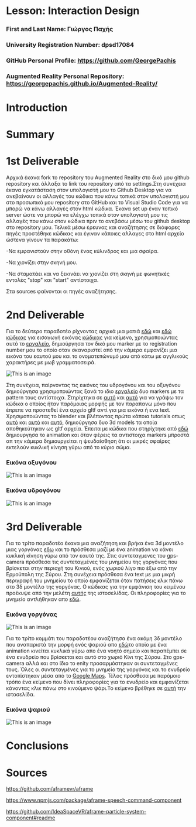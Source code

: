 # Lesson: Interaction Design

### First and Last Name: Γιώργος Παχής
### University Registration Number: dpsd17084
### GitHub Personal Profile: https://github.com/GeorgePachis
### Augmented Reality Personal Repository: https://georgepachis.github.io/Augmented-Reality/

# Introduction
 
# Summary


# 1st Deliverable
Αρχικά έκανα fork το repository του Augmented Reality στο δικό μου github repository και άλλαξα το link του repository από τα settings.Στη συνέχεια έκανα εγκατάσταση στον υπολογιστή μου το Github Desktop για να ανεβαίνουν οι αλλαγές του κώδικα που κάνω τοπικά στον υπολογιστή μου στο προσωπικό μου repository στο GitHub και το Visual Studio Code για να μπορώ να κάνω αλλαγές στον html κώδικα. Έκανα set up έναν τοπικό server ώστε να μπορώ να ελέγχω τοπικά στον υπολογιστή μου τις αλλαγές που κάνω στον κώδικα πριν το ανεβάσω μέσω του github desktop στο repository μου. Τελικά μέσω έρευνας και αναζήτησης σε διάφορες πηγές προστέθηκε κώδικας και έγιναν κάποιες αλλαγες στο html αρχείο ώστενα γίνουν τα παρακάτω:

-Να εμφανιστούν στην οθόνη ένας κύλινδρος και μια σφαίρα.

-Να χιονίζει στην σκηνή μου.

-Να σταματάει και να ξεκινάει να χιονίζει στη σκηνή με φωνητικές εντολές "stop" και "start" αντίστοιχα. 

Στα sources φαίνονται οι πηγές αναζήτησης.

# 2nd Deliverable
Για το δεύτερο παραδοτέο ρίχνοντας αρχικά μια ματιά [εδώ](https://ar-js-org.github.io/AR.js-Docs/marker-based/) και [εδώ](https://medium.com/chialab-open-source/ar-js-the-simpliest-way-to-get-cross-browser-ar-on-the-web-8f670dd45462) [κώδικας](https://aframe.io/docs/1.3.0/primitives/a-image.html) για εισαγωγή εικόνας  [κώδικας](https://aframe.io/docs/1.3.0/components/text.html) για κείμενο, χρησιμοποιώντας αυτό το [εργαλείο](https://ar-js-org.github.io/AR.js/three.js/examples/marker-training/examples/generator.html), δημιούργησα τον δικό μου marker με το registration number μου  το οποίο οταν σκαναριστεί από την κάμερα εμφανίζει μια εικόνα του εαυτού μου και το ονοματεπώνυμό μου από κάτω με αγγλικούς χαρακτήρες με μωβ γραμματοσειρά.

![This is an image](https://github.com/GeorgePachis/Augmented-Reality/blob/main/marker_based/assets/DPSD17084_marker.png)

Στη συνέχεια, παίρνοντας τις εικόνες του υδρογόνου και του οξυγόνου δημιούργησα χρησιμοποιώντας ξανά το ιδιο [εργαλείο](https://ar-js-org.github.io/AR.js/three.js/examples/marker-training/examples/generator.html) δυο markers με τα pattern τους αντίστοιχα. Στηρίχτηκα σε [αυτό](https://aframe.io/docs/1.3.0/components/gltf-model.html) και [αυτό](https://aframe.io/docs/1.3.0/core/asset-management-system.html) για να γράψω τον κώδικα ο οποίος ήταν παρόμοιας μορφής με τον παραπανω μόνο που έπρεπε να προστεθεί ένα αρχείο gltf αντί για μια εικόνα ή ενα text. 
Χρησιμοποιώντας το blender και βλέποντας πρώτα κάποια tutorials οπως [αυτό](https://www.youtube.com/watch?v=pNA8ujgtogM) και [αυτό](https://www.youtube.com/watch?v=E42OxbroToM) και [αυτό](https://www.youtube.com/watch?v=YD6_6WG0dIA), δημιούργησα δυο 3d models τα οποία αποθηκεύτηκαν ως gltf αρχεία. Έπειτα με κώδικα που στηρίχτηκε από [εδώ](https://aframe.io/docs/1.3.0/components/animation.html) δημιουργησα το animation και όταν φέρεις τα αντιστοιχα markers μπροστά απ την κάμερα δημιουργείται η ψευδαίσθηση ότι οι μικρές σφαίρες εκτελούν κυκλική κίνηση γύρω από το κύριο σώμα.

### Εικόνα οξυγόνου 
![This is an image](https://github.com/GeorgePachis/Augmented-Reality/blob/main/marker_based/assets/oxygen_creation.jpg)

### Εικόνα υδρογόνου 
![This is an image](https://github.com/GeorgePachis/Augmented-Reality/blob/main/marker_based/assets/hydrogen_creation.jpg)

# 3rd Deliverable 
Για το τρίτο παραδοτέο έκανα μια αναζήτηση και βρήκα ένα 3d μοντέλο μιας γοργόνας [εδω](https://www.cgtrader.com/items/688390/download-page?fbclid=IwAR1iDHFul7KfE_MRtqRHY8HJhJhdzClL24MH2uapktyHxEJXFsqwk95zGuw) και το πρόσθεσα μαζί με ένα animation να κάνει κυκλική κίνηση γύρω από τον εαυτό της. Στις συντεταγμενες του gps-camera πρόσθεσα τις συντεταγμένες του μνημείου της γοργόνας που βρίσκεται στην περιοχή του Κινιού, ενός χωριού λίγο πιο έξω από την Ερμούπολη της Σύρου. Στη συνέχεια πρόσθεσα ένα text με μια μικρή περιγραφή του μνημείου το οποίο εμφανίζεται όταν πατήσεις κλικ πάνω στο 3δ μοντέλο της γοργόνας. Ο κώδικας για την εμφάνιση του κειμένου προέκυψε από την  μελέτη [αυτής](https://aframe.io/docs/1.3.0/introduction/javascript-events-dom-apis.html?fbclid=IwAR1FkT0998vyG3-bnOH0DDa-QI1jG9X3XP1JpN5RyRHrkALg6zvTjEexqSo) της ιστοσελίδας. Οι πληροφορίες για το μνημείο αντλήθηκαν απο [εδώ](https://www.exploring-greece.gr/el/show/40587/:ttd/MNIMIO-GORGONA-PANAGIA#.YpphbXZBxPY).
### Εικόνα γοργόνας
![This is an image](https://github.com/GeorgePachis/Augmented-Reality/blob/main/location_based/assets/Mermaid.jpg)

Για το τρίτο κομμάτι του παραδοτέου αναζήτησα ένα ακόμη 3δ μοντέλο που αναπαριστά την μορφή ενός ψαριού απο [εδώ](https://www.cgtrader.com/items/729340/download-page?fbclid=IwAR2lb30deEZ2h2m-PlcCWPTNvqCU8QX5njgS9oJudQlRLEUdisKBCWhzIV4)το οποίο με ένα animation κινείται κυκλικά γύρω απο ένα νοητό σημείο και παραπέμπει σε ένα ενυδρείο που βρίσκεται και αυτό στο χωριό Κίνι της Σύρου. Στο gps-camera αλλά και στο ίδιο το enity προσαρμόστηκαν οι συντεταγμένες τους. Όλες οι συντεταγμένες για το μνημείο της γοργόνας και το ενυδρείο εντοπίστηκαν μέσα από το [Google Maps](https://www.google.com/maps). Τέλος πρόσθεσα με παρόμοιο τρόπο ένα κείμενο που δίνει πληροφορίες για το ενυδρείο και εμφανίζεται κάνοντας κλικ πάνω στο κινούμενο ψάρι.Το κείμενο βρέθηκε σε [αυτή](https://www.syrosisland.gr/kini-aquarium/) την ιστοσελίδα. 
### Εικόνα ψαριού
![This is an image](https://github.com/GeorgePachis/Augmented-Reality/blob/main/location_based/assets/fish.jpg)

# Conclusions


# Sources

https://github.com/aframevr/aframe

https://www.npmjs.com/package/aframe-speech-command-component

https://github.com/IdeaSpaceVR/aframe-particle-system-component#readme
